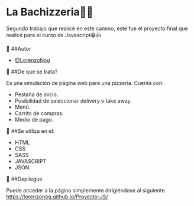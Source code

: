 
# La Bachizzeria🍕😋

Segundo trabajo que realicé en este camino, este fue el proyecto final que realicé para el curso de Javascript😁👍

🍕 ##Autor

- [@LorenzoNog](https://www.github.com/LorenzoNog)


🍕 ##De que se trata?

Es una simulación de página web para una pizzería.
Cuenta con:
- Pestaña de inicio. 
- Posibilidad de seleccionar delivery o take away.
- Menú.
- Carrito de compras.
- Medio de pago.


🍕 ##Se utiliza en el:

- HTML
- CSS
- SASS
- JAVASCRIPT
- JSON


🍕 ##Depliegue

Puede acceder a la página simplemente dirigiéndose al siguiente https://lorenzonog.github.io/Proyecto-JS/
